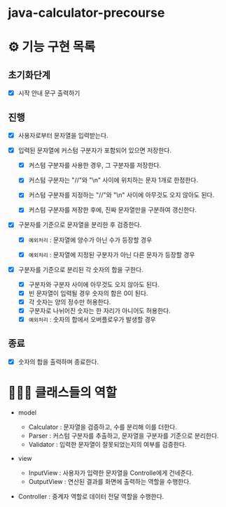 # java-calculator-precourse

# ⚙️ 기능 구현 목록

## 초기화단계
- [x] 시작 안내 문구 출력하기

## 진행
- [x] 사용자로부터 문자열을 입력받는다.


- [x] 입력된 문자열에 커스텀 구분자가 포함되어 있으면 저장한다.
    - [x] 커스텀 구분자를 사용한 경우, 그 구분자를 저장한다.
    - [x] 커스텀 구분자는 "//"와 "\n" 사이에 위치하는 문자 1개로 한정한다.
    - [x] 커스텀 구분자를 지정하는 "//"와 "\n" 사이에 아무것도 오지 않아도 된다.
    - [x] 커스텀 구분자를 저장한 후에, 진짜 문자열만을 구분하여 갱신한다.


- [x] 구분자를 기준으로 문자열을 분리한 후 검증한다.
    - [x] `예외처리` : 문자열에 양수가 아닌 수가 등장할 경우
    - [x] `예외처리` : 문자열에 지정된 구분자가 아닌 다른 문자가 등장할 경우


- [x] 구분자를 기준으로 분리된 각 숫자의 합을 구한다.
    - [x] 구분자와 구분자 사이에 아무것도 오지 않아도 된다.    
    - [x] 빈 문자열이 입력될 경우 숫자의 합은 0이 된다.
    - [x] 각 숫자는 양의 정수만 허용한다.
    - [x] 구분자로 나뉘어진 숫자는 한 자리가 아니어도 허용한다.
    - [x] `예외처리` : 숫자의 합에서 오버플로우가 발생할 경우

## 종료
- [x] 숫자의 합을 출력하며 종료한다.

# 🧑‍🤝‍🧑 클래스들의 역할

- model
    - Calculator : 문자열을 검증하고, 수를 분리해 이를 더한다.
    - Parser : 커스텀 구분자를 추출하고, 문자열을 구분자를 기준으로 분리한다.
    - Validator : 입력한 문자열이 잘못되었는지의 여부를 검증한다.


- view
    - InputView : 사용자가 입력한 문자열을 Controlle에게 건네준다.
    - OutputView : 연산된 결과를 화면에 출력하는 역할을 수행한다.


- Controller : 중계자 역할로 데이터 전달 역할을 수행한다.